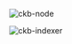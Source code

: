 ![ckb-node](https://github.com/roloum/nervos/blob/main/ckb-node.png?raw=true)

![ckb-indexer](https://github.com/roloum/nervos/blob/main/ckb-indexer.png?raw=true)